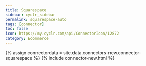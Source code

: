 ```yaml
---
title: Squarespace
sidebar: cyclr_sidebar
permalink: squarespace-auto
tags: [connector]
toc: false
icon: https://my.cyclr.com/api/ConnectorIcon/12872
category: Ecommerce
---
```

{% assign connectordata = site.data.connectors-new.connector-squarespace %}
{% include connector-new.html %}	